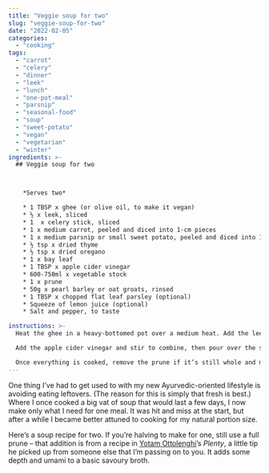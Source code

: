 ```yaml
---
title: "Veggie soup for two"
slug: "veggie-soup-for-two"
date: "2022-02-05"
categories: 
  - "cooking"
tags: 
  - "carrot"
  - "celery"
  - "dinner"
  - "leek"
  - "lunch"
  - "one-pot-meal"
  - "parsnip"
  - "seasonal-food"
  - "soup"
  - "sweet-potato"
  - "vegan"
  - "vegetarian"
  - "winter"
ingredients: >-
  ## Veggie soup for two



    *Serves two*

    * 1 TBSP x ghee (or olive oil, to make it vegan)
    * ½ x leek, sliced
    * 1  x celery stick, sliced
    * 1 x medium carrot, peeled and diced into 1-cm pieces
    * 1 x medium parsnip or small sweet potato, peeled and diced into 1-cm pieces
    * ½ tsp x dried thyme
    * ½ tsp x dried oregano
    * 1 x bay leaf
    * 1 TBSP x apple cider vinegar
    * 600-750ml x vegetable stock
    * 1 x prune
    * 50g x pearl barley or oat groats, rinsed
    * 1 TBSP x chopped flat leaf parsley (optional)
    * Squeeze of lemon juice (optional)
    * Salt and pepper, to taste

instructions: >-
  Heat the ghee in a heavy-bottomed pot over a medium heat. Add the leek, celery, carrot and parsnip/sweet potato and cook until the veggies start to soften (about 5 minutes). Add the herbs and cook for a further minute.

  Add the apple cider vinegar and stir to combine, then pour over the stock and add the prune. Reduce the heat to med-low and simmer for around 45 minutes, until the veggies are tender and the barley or oat groats are soft.

  Once everything is cooked, remove the prune if it’s still whole and mash with a fork before returning to the pot. Remove the bay leaf as well, before ladling into two bowls and sprinkling some parsley over each serving if using. Finish with a squeeze of lemon juice if desired, and season with salt and pepper to taste.
---
```

One thing I’ve had to get used to with my new Ayurvedic-oriented lifestyle is avoiding eating leftovers. (The reason for this is simply that fresh is best.) Where I once cooked a big vat of soup that would last a few days, I now make only what I need for one meal. It was hit and miss at the start, but after a while I became better attuned to cooking for my natural portion size.

Here’s a soup recipe for two. If you’re halving to make for one, still use a full prune – that addition is from a recipe in [Yotam Ottolenghi](https://ottolenghi.co.uk/)’s _Plenty_, a little tip he picked up from someone else that I’m passing on to you. It adds some depth and umami to a basic savoury broth.

